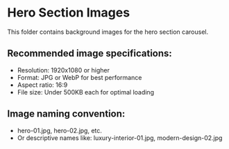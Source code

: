 # Hero Section Images

This folder contains background images for the hero section carousel.

## Recommended image specifications:
- Resolution: 1920x1080 or higher
- Format: JPG or WebP for best performance
- Aspect ratio: 16:9
- File size: Under 500KB each for optimal loading

## Image naming convention:
- hero-01.jpg, hero-02.jpg, etc.
- Or descriptive names like: luxury-interior-01.jpg, modern-design-02.jpg